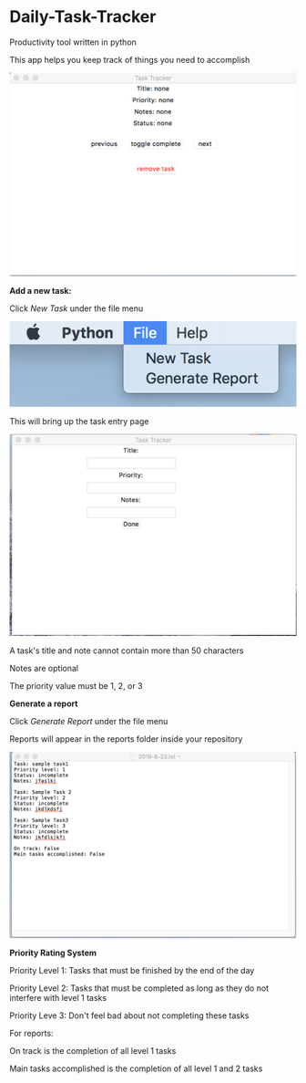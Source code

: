 # Daily-Task-Tracker
Productivity tool written in python

This app helps you keep track of things you need to accomplish

![alt text](https://github.com/M3n3laus/Daily-Task-Tracker/blob/master/img/app1.png)

**Add a new task:**

Click *New Task* under the file menu

![alt text](https://github.com/M3n3laus/Daily-Task-Tracker/blob/master/img/file%20menu.png)

This will bring up the task entry page

![alt text](https://github.com/M3n3laus/Daily-Task-Tracker/blob/master/img/task%20entry%20page.png)


A task's title and note cannot contain more than 50 characters

Notes are optional

The priority value must be 1, 2, or 3

**Generate a report**

Click *Generate Report* under the file menu

Reports will appear in the reports folder inside your repository 

![alt text](https://github.com/M3n3laus/Daily-Task-Tracker/blob/master/img/Report%20Sample.png)


**Priority Rating System**

Priority Level 1: Tasks that must be finished by the end of the day

Priority Level 2: Tasks that must be completed as long as they do not interfere with level 1 tasks

Priority Leve 3: Don't feel bad about not completing these tasks

For reports:

On track is the completion of all level 1 tasks

Main tasks accomplished is the completion of all level 1 and 2 tasks

